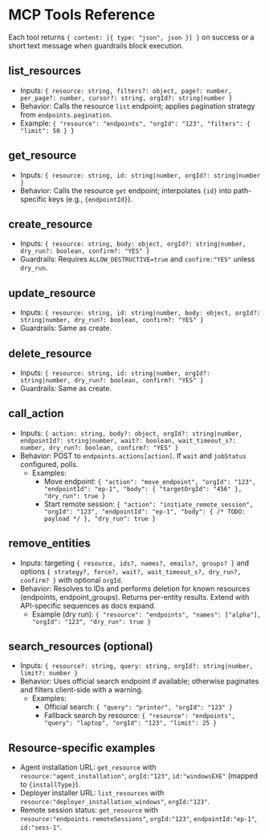 # MCP Tools Reference

Each tool returns `{ content: [{ type: "json", json }] }` on success or a short text message when guardrails block execution.

## list_resources
- Inputs: `{ resource: string, filters?: object, page?: number, per_page?: number, cursor?: string, orgId?: string|number }`
- Behavior: Calls the resource `list` endpoint; applies pagination strategy from `endpoints.pagination`.
- Example: `{ "resource": "endpoints", "orgId": "123", "filters": { "limit": 50 } }`

## get_resource
- Inputs: `{ resource: string, id: string|number, orgId?: string|number }`
- Behavior: Calls the resource `get` endpoint; interpolates `{id}` into path-specific keys (e.g., `{endpointId}`).

## create_resource
- Inputs: `{ resource: string, body: object, orgId?: string|number, dry_run?: boolean, confirm?: "YES" }`
- Guardrails: Requires `ALLOW_DESTRUCTIVE=true` and `confirm:"YES"` unless `dry_run`.

## update_resource
- Inputs: `{ resource: string, id: string|number, body: object, orgId?: string|number, dry_run?: boolean, confirm?: "YES" }`
- Guardrails: Same as create.

## delete_resource
- Inputs: `{ resource: string, id: string|number, orgId?: string|number, dry_run?: boolean, confirm?: "YES" }`
- Guardrails: Same as create.

## call_action
- Inputs: `{ action: string, body?: object, orgId?: string|number, endpointId?: string|number, wait?: boolean, wait_timeout_s?: number, dry_run?: boolean, confirm?: "YES" }`
- Behavior: POST to `endpoints.actions[action]`. If `wait` and `jobStatus` configured, polls.
  - Examples:
    - Move endpoint: `{ "action": "move_endpoint", "orgId": "123", "endpointId": "ep-1", "body": { "targetOrgId": "456" }, "dry_run": true }`
    - Start remote session: `{ "action": "initiate_remote_session", "orgId": "123", "endpointId": "ep-1", "body": { /* TODO: payload */ }, "dry_run": true }`

## remove_entities
- Inputs: targeting `{ resource, ids?, names?, emails?, groups? }` and options `{ strategy?, force?, wait?, wait_timeout_s?, dry_run?, confirm? }` with optional `orgId`.
- Behavior: Resolves to IDs and performs deletion for known resources (endpoints, endpoint_groups). Returns per-entity results. Extend with API-specific sequences as docs expand.
  - Example (dry run): `{ "resource": "endpoints", "names": ["alpha"], "orgId": "123", "dry_run": true }`

## search_resources (optional)
- Inputs: `{ resource?: string, query: string, orgId?: string|number, limit?: number }`
- Behavior: Uses official search endpoint if available; otherwise paginates and filters client-side with a warning.
  - Examples:
    - Official search: `{ "query": "printer", "orgId": "123" }`
    - Fallback search by resource: `{ "resource": "endpoints", "query": "laptop", "orgId": "123", "limit": 25 }`

## Resource-specific examples
- Agent installation URL: `get_resource` with `resource:"agent_installation"`, `orgId:"123"`, `id:"windowsEXE"` (mapped to `{installType}`).
- Deployer installer URL: `list_resources` with `resource:"deployer_installation_windows"`, `orgId:"123"`.
- Remote session status: `get_resource` with `resource:"endpoints.remoteSessions"`, `orgId:"123"`, `endpointId:"ep-1"`, `id:"sess-1"`.
